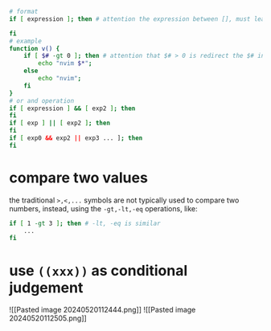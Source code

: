 
```bash
# format
if [ expression ]; then # attention the expression between [], must leave with a space char

fi
# example
function v() {
	if [ $# -gt 0 ]; then # attention that $# > 0 is redirect the $# into 0 file.
		echo "nvim $*";
	else
		echo "nvim";
	fi
}
# or and operation
if [ expression ] && [ exp2 ]; then
fi
if [ exp ] || [ exp2 ]; then
fi
if [ exp0 && exp2 || exp3 ... ]; then
fi
```
# compare two values
the traditional `>,<,...` symbols are not typically used to compare two numbers, instead, using the `-gt,-lt,-eq` operations, like:
```bash
if [ 1 -gt 3 ]; then # -lt, -eq is similar
	...
fi
```

# use `((xxx))` as conditional judgement
![[Pasted image 20240520112444.png]]
![[Pasted image 20240520112505.png]]
